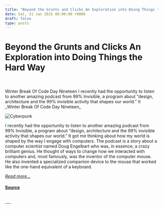 ```yaml
---
title: "Beyond the Grunts and Clicks An Exploration into Doing Things the Hard Way"
date: Sat, 31 Jan 2015 00:00:00 +0000
draft: false
type: posts
---
```

# Beyond the Grunts and Clicks An Exploration into Doing Things the Hard Way

<br/>

<br/>
 Winter Break Of Code Day Nineteen I recently had the opportunity to listen to another amazing podcast from 99% Invisible, a program about “design, architecture and the 99% invisible activity that shapes our world.” It
<br/>
_Winter Break Of Code Day Nineteen_

![Cyberpunk](/blog/images/gregg-cyberpunk.jpg)

I recently had the opportunity to listen to another amazing podcast from 99% Invisible, a program about “design, architecture and the 99% invisible activity that shapes our world.” It got me thinking about how my world is shaped by the way I engage with computers. The podcast is a story about a computer scientist named Doug Engelbart who was, in essence, a crazy brilliant genius. He thought of ways to change how we interacted with computers and, most famously, was the inventor of the computer mouse. He also invented a specialized companion device to the mouse that worked like the one-hand equivalent of a keyboard.

[_Read more..._](https://signal.org/blog/hardness/)

#### [Source](https://signal.org/blog/hardness/)

<br/>
---
